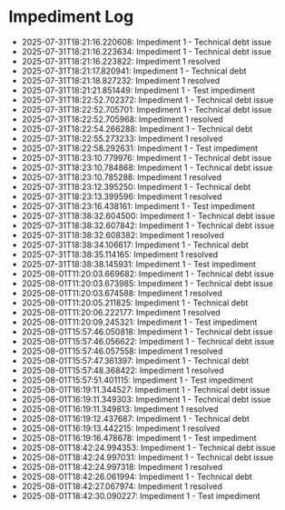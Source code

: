 # Impediment Log

- 2025-07-31T18:21:16.220608: Impediment 1 - Technical debt issue
- 2025-07-31T18:21:16.223634: Impediment 1 - Technical debt issue
- 2025-07-31T18:21:16.223822: Impediment 1 resolved
- 2025-07-31T18:21:17.820941: Impediment 1 - Technical debt
- 2025-07-31T18:21:18.827232: Impediment 1 resolved
- 2025-07-31T18:21:21.851449: Impediment 1 - Test impediment
- 2025-07-31T18:22:52.702372: Impediment 1 - Technical debt issue
- 2025-07-31T18:22:52.705701: Impediment 1 - Technical debt issue
- 2025-07-31T18:22:52.705968: Impediment 1 resolved
- 2025-07-31T18:22:54.266288: Impediment 1 - Technical debt
- 2025-07-31T18:22:55.273233: Impediment 1 resolved
- 2025-07-31T18:22:58.292631: Impediment 1 - Test impediment
- 2025-07-31T18:23:10.779976: Impediment 1 - Technical debt issue
- 2025-07-31T18:23:10.784868: Impediment 1 - Technical debt issue
- 2025-07-31T18:23:10.785288: Impediment 1 resolved
- 2025-07-31T18:23:12.395250: Impediment 1 - Technical debt
- 2025-07-31T18:23:13.399596: Impediment 1 resolved
- 2025-07-31T18:23:16.438161: Impediment 1 - Test impediment
- 2025-07-31T18:38:32.604500: Impediment 1 - Technical debt issue
- 2025-07-31T18:38:32.607842: Impediment 1 - Technical debt issue
- 2025-07-31T18:38:32.608382: Impediment 1 resolved
- 2025-07-31T18:38:34.106617: Impediment 1 - Technical debt
- 2025-07-31T18:38:35.114165: Impediment 1 resolved
- 2025-07-31T18:38:38.145931: Impediment 1 - Test impediment
- 2025-08-01T11:20:03.669682: Impediment 1 - Technical debt issue
- 2025-08-01T11:20:03.673985: Impediment 1 - Technical debt issue
- 2025-08-01T11:20:03.674588: Impediment 1 resolved
- 2025-08-01T11:20:05.211825: Impediment 1 - Technical debt
- 2025-08-01T11:20:06.222177: Impediment 1 resolved
- 2025-08-01T11:20:09.245321: Impediment 1 - Test impediment
- 2025-08-01T15:57:46.050818: Impediment 1 - Technical debt issue
- 2025-08-01T15:57:46.056622: Impediment 1 - Technical debt issue
- 2025-08-01T15:57:46.057558: Impediment 1 resolved
- 2025-08-01T15:57:47.361397: Impediment 1 - Technical debt
- 2025-08-01T15:57:48.368422: Impediment 1 resolved
- 2025-08-01T15:57:51.401115: Impediment 1 - Test impediment
- 2025-08-01T16:19:11.344527: Impediment 1 - Technical debt issue
- 2025-08-01T16:19:11.349303: Impediment 1 - Technical debt issue
- 2025-08-01T16:19:11.349813: Impediment 1 resolved
- 2025-08-01T16:19:12.437687: Impediment 1 - Technical debt
- 2025-08-01T16:19:13.442215: Impediment 1 resolved
- 2025-08-01T16:19:16.478678: Impediment 1 - Test impediment
- 2025-08-01T18:42:24.994353: Impediment 1 - Technical debt issue
- 2025-08-01T18:42:24.997031: Impediment 1 - Technical debt issue
- 2025-08-01T18:42:24.997318: Impediment 1 resolved
- 2025-08-01T18:42:26.061994: Impediment 1 - Technical debt
- 2025-08-01T18:42:27.067974: Impediment 1 resolved
- 2025-08-01T18:42:30.090227: Impediment 1 - Test impediment
